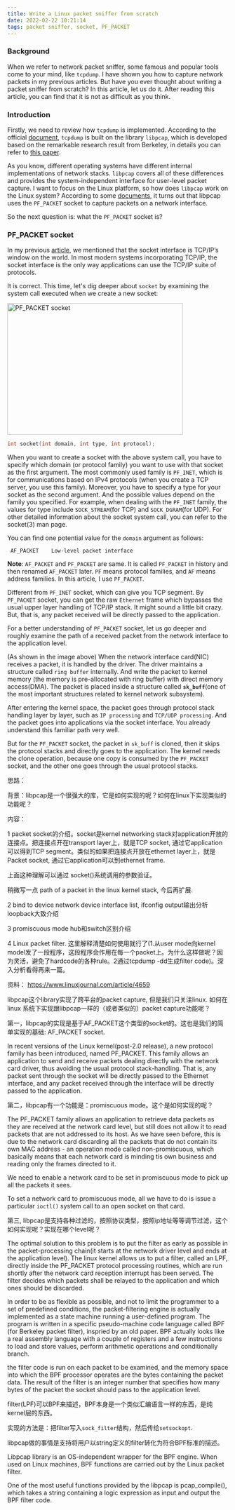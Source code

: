 ```yaml
---
title: Write a Linux packet sniffer from scratch
date: 2022-02-22 10:21:14
tags: packet sniffer, socket, PF_PACKET
---
```


### Background

When we refer to network packet sniffer, some famous and popular tools come to your mind, like `tcpdump`. I have shown you how to capture network packets in my previous articles. But have you ever thought about writing a packet sniffer from scratch? In this article, let us do it. After reading this article, you can find that it is not as difficult as you think. 

### Introduction

Firstly, we need to review how `tcpdump` is implemented. According to the official [document](https://www.tcpdump.org/), `tcpdump` is built on the library `libpcap`, which is developed based on the remarkable research result from Berkeley, in details you can refer to [this paper](https://www.tcpdump.org/papers/bpf-usenix93.pdf).

As you know, different operating systems have different internal implementations of network stacks. `libpcap` covers all of these differences and provides the system-independent interface for user-level packet capture. I want to focus on the Linux platform, so how does `libpcap` work on the Linux system? According to some [documents](https://stackoverflow.com/questions/21200009/capturing-performance-with-pcap-vs-raw-socket), it turns out that libpcap uses the `PF_PACKET` socket to capture packets on a network interface.

So the next question is: what the `PF_PACKET` socket is? 

### PF_PACKET socket

In my previous [article](https://organicprogrammer.com/2021/07/31/how-to-implement-simple-http-server-golang/), we mentioned that the socket interface is TCP/IP’s window on the world. In most modern systems incorporating TCP/IP, the socket interface is the only way applications can use the TCP/IP suite of protocols. 

It is correct. This time, let's dig deeper about `socket` by examining the system call executed when we create a new socket: 

<img src="/images/pf-packet-socket.png" title="PF_PACKET socket" width="400px" height="300px">


```c
int socket(int domain, int type, int protocol);
```

When you want to create a socket with the above system call, you have to specify which domain (or protocol family) you want to use with that socket as the first argument. The most commonly used family is `PF_INET`, which is for communications based on IPv4 protocols (when you create a TCP server, you use this family). Moreover, you have to specify a type for your socket as the second argument. And the possible values depend on the family you specified. For example, when dealing with the `PF_INET` family, the values for type include `SOCK_STREAM`(for TCP) and `SOCK_DGRAM`(for UDP). For other detailed information about the socket system call, you can refer to the socket(3) man page. 

You can find one potential value for the `domain` argument as follows:

```
 AF_PACKET    Low-level packet interface
```
**Note**: `AF_PACKET` and `PF_PACKET` are same. It is called `PF_PACKET` in history and then renamed  `AF_PACKET` later. `PF` means protocol families, and `AF` means address families. In this article, I use `PF_PACKET`. 

Different from `PF_INET` socket, which can give you TCP segment. By `PF_PACKET` socket, you can get the raw `Ethernet` frame which bypasses the usual upper layer handling of TCP/IP stack. It might sound a little bit crazy. But, that is, any packet received will be directly passed to the application. 

For a better understanding of `PF_PACKET` socket, let us go deeper and roughly examine the path of a received packet from the network interface to the application level. 

(As shown in the image above) When the network interface card(NIC) receives a packet, it is handled by the driver. The driver maintains a structure called `ring buffer` internally. And write the packet to kernel memory (the memory is pre-allocated with ring buffer)  with direct memory access(DMA). The packet is placed inside a structure called **`sk_buff`**(one of the most important structures related to kernel network subsystem).   

After entering the kernel space, the packet goes through protocol stack handling layer by layer, such as `IP processing` and `TCP/UDP processing`. And the packet goes into applications via the socket interface. You already understand this familiar path very well.

But for the `PF_PACKET` socket, the packet in `sk_buff` is cloned, then it skips the protocol stacks and directly goes to the application. The kernel needs the clone operation, because one copy is consumed by the `PF_PACKET` socket, and the other one goes through the usual protocol stacks.

思路：

背景：libpcap是一个很强大的库，它是如何实现的呢？如何在linux下实现类似的功能呢？

内容：

1 packet socket的介绍。socket是kernel networking stack对application开放的连接点。把连接点开在transport layer上，就是TCP socket, 通过它application可以得到TCP segment。类似的如果把连接点开放在ethernet layer上，就是Packet socket, 通过它application可以到ethernet frame.

上面这种理解可以通过 socket()系统调用的参数验证。

稍微写一点 path of a packet in the linux kernel stack, 今后再扩展.



2 bind to device
network device interface list,
ifconfig output输出分析
loopback大致介绍

3 promiscuous mode
hub和switch区别介绍

4 Linux packet filter. 
这里解释清楚如何使用就行了(1.从user mode向kernel model发了一段程序，这段程序会作用在每一个packet上。为什么这样做呢？因为灵活，避免了hardcode的各种rule。2通过tcpdump -dd生成filter code)。深入分析看得再来一篇。

资料：
https://www.linuxjournal.com/article/4659

libpcap这个library实现了跨平台的packet capture, 但是我们只关注linux. 如何在linux 系统下实现跟libpcap一样的（或者类似的）packet capture功能呢？

第一，libpcap的实现是基于AF_PACKET这个类型的socket的。这也是我们的简单实现的基础: AF_PACKET socket. 

In recent versions of the Linux kernel(post-2.0 release), a new protocol family has been introduced, named PF_PACKET. This family allows an application to send and receive packets dealing directly with the network card driver, thus avoiding the usual protocol stack-handling. That is, any packet sent through the socket will be directly passed to the Ethernet interface, and any packet received through the interface will be directly passed to the application. 

第二，libpcap有一个功能是：promiscuous mode。这个是如何实现的呢？

The PF_PACKET family allows an application to retrieve data packets as they are received at the network card level, but still does not allow it to read packets that are not addressed to its host. As we have seen before, this is due to the network card discarding all the packets that do not contain its own MAC address - an operation mode called non-promiscuous, which basically means that each network card is minding tis own business and reading only the frames directed to it. 

We need to enable a network card to be set in promiscuous mode to pick up all the packets it sees. 

To set a network card to promiscuous mode, all we have to do is issue a particular `ioctl()` system call to an open socket on that card. 

第三, libpcap是支持各种过滤的，按照协议类型，按照ip地址等等调节过滤，这个如何实现呢？实现在哪个level呢？

The optimal solution to this problem is to put the filter as early as possible in the packet-processing chain(it starts at the network driver level and ends at the application level). The linux kernel allows us to put a filter, called an LPF, directly inside the PF_PACKET protocol processing routines, which are run shortly after the network card reception interrupt has been served. The filter decides which packets shall be relayed to the application and which ones should be discarded. 

In order to be as flexible as possible, and not to limit the programmer to a set of predefined conditions, the packet-filtering engine is actually implemented as a state machine running a user-defined program. The program is written in a specific pseudo-machine code language called BPF (for Berkeley packet filter), inspried by an old paper. BPF actually looks like a real assembly language with a couple of registers and a few instructions to load and store values, perform arithmetic operations and conditionally branch. 

the filter code is run on each packet to be examined, and the memory space into which the BPF processor operates are the bytes containing the packet data. The result of the filter is an integer number that specifies how many bytes of the packet the socket should pass to the application level. 

filter(LPF)可以BPF来描述，BPF本身是一个类似汇编语言一样的东西，是纯kernel层的东西。

实现的方法是：把filter写入`sock_filter`结构，然后传给`setsockopt`.

libpcap做的事情是支持将用户以string定义的filter转化为符合BPF标准的描述。

Libpcap library is an OS-independent wrapper for the BPF engine. When used on Linux machines, BPF functions are carried out by the Linux packet filter. 

One of the most useful functions provided by the libpcap is pcap_compile(), which takes a string containing a logic expression as input and output the BPF filter code. 
